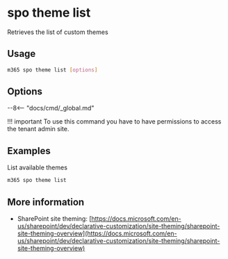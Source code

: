 # spo theme list

Retrieves the list of custom themes

## Usage

```sh
m365 spo theme list [options]
```

## Options

--8<-- "docs/cmd/_global.md"

!!! important
    To use this command you have to have permissions to access the tenant admin site.

## Examples

List available themes

```sh
m365 spo theme list
```

## More information

- SharePoint site theming: [https://docs.microsoft.com/en-us/sharepoint/dev/declarative-customization/site-theming/sharepoint-site-theming-overview](https://docs.microsoft.com/en-us/sharepoint/dev/declarative-customization/site-theming/sharepoint-site-theming-overview)
